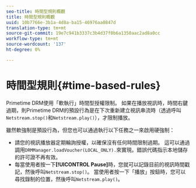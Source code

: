 ```yaml
---
seo-title: 時間型規則概觀
title: 時間型規則概觀
uuid: 10b7766e-3b1a-4d8a-ba15-46976aa0847d
translation-type: tm+mt
source-git-commit: 19e7c941b3337c3b4d37f0b6a1350aac2ad8a0cc
workflow-type: tm+mt
source-wordcount: '137'
ht-degree: 0%

---
```



# 時間型規則{#time-based-rules}

Primetime DRM使用「軟執行」時間型授權限制。 如果在播放視訊時，時間右鍵過期，則Primetime DRM的預設行為是在下次重新建立視訊串流時（透過呼叫`Netstream.stop()`和`Netstream.play()`），才限制播放。

雖然軟強制是預設行為，但您也可以通過執行以下任務之一來啟用硬強制：

* 請您的視訊播放器定期輪詢授權，以確保沒有任何時間限制過期。 這可以通過調用`DRMManager.loadVoucher(LOCAL_ONLY).`來實現。錯誤代碼指示本地儲存的許可證不再有效。
* 每當使用者按一下&#x200B;**[!UICONTROL Pause]**&#x200B;時，您就可以記錄目前的視訊時間戳記，然後呼叫`Netstream.stop()`。 當使用者按一下「播放」按鈕時，您可以尋找錄制的位置，然後呼叫`Netstream.play()`。